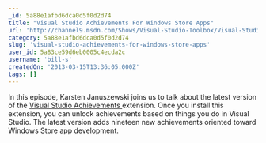 ```yaml
---
_id: 5a88e1afbd6dca0d5f0d2d74
title: "Visual Studio Achievements For Windows Store Apps"
url: 'http://channel9.msdn.com/Shows/Visual-Studio-Toolbox/Visual-Studio-Achievements-For-Windows-8-App-Development'
category: 5a88e1afbd6dca0d5f0d2d74
slug: 'visual-studio-achievements-for-windows-store-apps'
user_id: 5a83ce59d6eb0005c4ecda2c
username: 'bill-s'
createdOn: '2013-03-15T13:36:05.000Z'
tags: []
---
```


In this episode, Karsten Januszewski joins us to talk about the latest version of the <a href="http://channel9.msdn.com/achievements/visualstudio">Visual Studio Achievements </a>extension. Once you install this extension, you can unlock achievements based on things you do in Visual Studio. The latest version adds nineteen new achievements oriented toward Windows Store app development.
